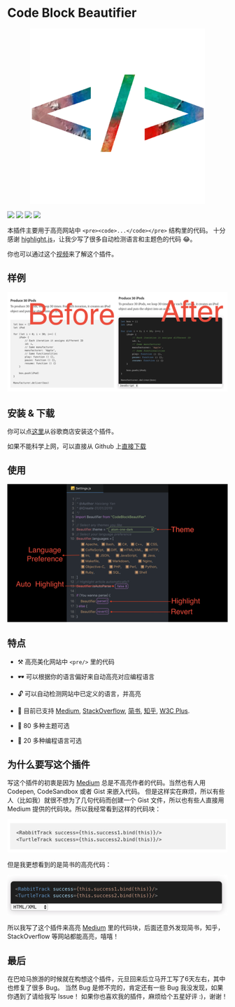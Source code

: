 # Code Block Beautifier

<p align="center">
    <img width="400" src="screenshot/icon-origin.png">
</p>

![](https://img.shields.io/chrome-web-store/v/gpcjjddhdnilcbddlonlfgdbejfboonn.svg)
![](https://img.shields.io/chrome-web-store/users/gpcjjddhdnilcbddlonlfgdbejfboonn.svg)
![](https://img.shields.io/chrome-web-store/stars/gpcjjddhdnilcbddlonlfgdbejfboonn.svg)
![](https://img.shields.io/github/license/Haixiang6123/codeblock-beautifier.svg)

本插件主要用于高亮网站中 `<pre><code>...</code></pre>` 结构里的代码。
十分感谢 [highlight.js](https://highlightjs.org/)，让我少写了很多自动检测语言和主题色的代码 😂。 

你也可以通过这个[视频](https://www.bilibili.com/video/av40197852/)来了解这个插件。

## 样例

![Scrrenshot](screenshot/effect.png)

## 安装 & 下载

你可以点[这里](https://chrome.google.com/webstore/detail/code-block-beautifier/gpcjjddhdnilcbddlonlfgdbejfboonn)从谷歌商店安装这个插件。

如果不能科学上网，可以直接从 Github 上[直接下载](https://github.com/Haixiang6123/codeblock-beautifier/blob/master/pkg/codeblock-beautifier.crx)

## 使用 

![使用](screenshot/how-to-use.png)

## 特点

* ⚒ 高亮美化网站中 `<pre/>` 里的代码

* 🕶 可以根据你的语言偏好来自动高亮对应编程语言

* 🔓 可以自动检测网站中已定义的语言，并高亮

* 🎁 目前已支持 [Medium](https://medium.com/), [StackOverflow](https://stackoverflow.com/),
[简书](https://www.jianshu.com/), [知乎](https://www.zhihu.com/), [W3C Plus](https://www.w3cplus.com/).

* 🎉 80 多种主题可选

* 🎊 20 多种编程语言可选

## 为什么要写这个插件
写这个插件的初衷是因为 [Medium](www.medium.com) 总是不高亮作者的代码。当然也有人用 Codepen, CodeSandbox 或者 Gist 来嵌入代码。
但是这样实在麻烦，所以有些人（比如我）就很不想为了几句代码而创建一个 Gist 文件，所以也有些人直接用 Medium 提供的代码块。所以我经常看到这样的代码块：

![No highlight](screenshot/notHighlight.png)

但是我更想看到的是简书的高亮代码：

![Highlight](screenshot/highlight.png)

所以我写了这个插件来高亮 [Medium](www.medium.com) 里的代码块，后面还意外发现简书，知乎，StackOverflow 等网站都能高亮，嘻嘻！

## 最后
在巴哈马旅游的时候就在构想这个插件，元旦回来后立马开工写了6天左右，其中也修复了很多 Bug。
当然 Bug 是修不完的，肯定还有一些 Bug 我没发现，如果你遇到了请给我写 Issue！
如果你也喜欢我的插件，麻烦给个五星好评 :)，谢谢！
